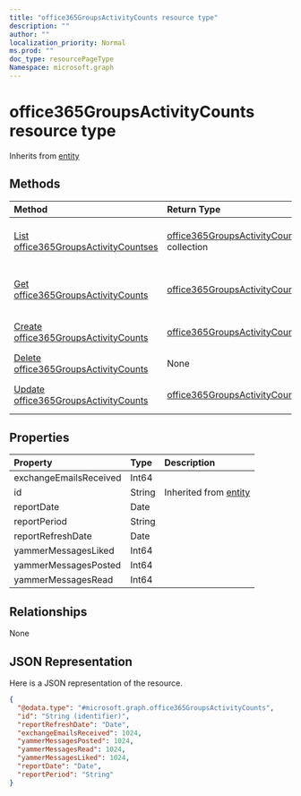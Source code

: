 ```yaml
---
title: "office365GroupsActivityCounts resource type"
description: ""
author: ""
localization_priority: Normal
ms.prod: ""
doc_type: resourcePageType
Namespace: microsoft.graph
---
```



# office365GroupsActivityCounts resource type




Inherits from [entity](../resources/entity.md)

## Methods
|Method|Return Type|Description|
|:---|:---|:---|
|[List office365GroupsActivityCountses](../api/office365groupsactivitycounts-list.md)|[office365GroupsActivityCounts](../resources/office365GroupsActivityCounts.md) collection|List properties and relationships of the [office365GroupsActivityCounts](../resources/office365groupsactivitycounts.md) objects.|
|[Get office365GroupsActivityCounts](../api/office365groupsactivitycounts-get.md)|[office365GroupsActivityCounts](../resources/office365GroupsActivityCounts.md)|Read properties and relationships of the [office365GroupsActivityCounts](../resources/office365groupsactivitycounts.md) object.|
|[Create office365GroupsActivityCounts](../api/office365groupsactivitycounts-create.md)|[office365GroupsActivityCounts](../resources/office365GroupsActivityCounts.md)|Create a new [office365GroupsActivityCounts](../resources/office365groupsactivitycounts.md) object.|
|[Delete office365GroupsActivityCounts](../api/office365groupsactivitycounts-delete.md)|None|Deletes a [office365GroupsActivityCounts](../resources/office365groupsactivitycounts.md).|
|[Update office365GroupsActivityCounts](../api/office365groupsactivitycounts-update.md)|[office365GroupsActivityCounts](../resources/office365GroupsActivityCounts.md)|Update the properties of a [office365GroupsActivityCounts](../resources/office365groupsactivitycounts.md) object.|

## Properties
|Property|Type|Description|
|:---|:---|:---|
|exchangeEmailsReceived|Int64||
|id|String| Inherited from [entity](../resources/entity.md)|
|reportDate|Date||
|reportPeriod|String||
|reportRefreshDate|Date||
|yammerMessagesLiked|Int64||
|yammerMessagesPosted|Int64||
|yammerMessagesRead|Int64||

## Relationships
None

## JSON Representation
Here is a JSON representation of the resource.
<!-- {
  "blockType": "resource",
  "keyProperty": "id",
  "@odata.type": "microsoft.graph.office365GroupsActivityCounts",
  "baseType": "microsoft.graph.entity",
  "openType": false
}
-->
``` json
{
  "@odata.type": "#microsoft.graph.office365GroupsActivityCounts",
  "id": "String (identifier)",
  "reportRefreshDate": "Date",
  "exchangeEmailsReceived": 1024,
  "yammerMessagesPosted": 1024,
  "yammerMessagesRead": 1024,
  "yammerMessagesLiked": 1024,
  "reportDate": "Date",
  "reportPeriod": "String"
}
```

